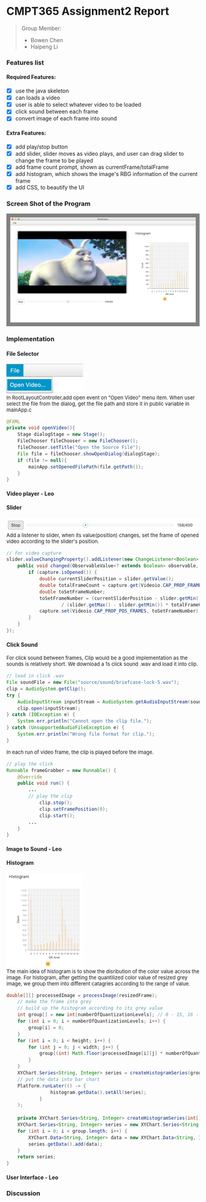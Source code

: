 # CMPT365 Assignment2 Report
> Group Member: 
>
> - Bowen Chen
> - Haipeng Li

### Features list

#### Required Features:

- [x] use the java skeleton
- [x] can loads a video
- [x] user is able to select whatever video to be loaded
- [x] click sound between each frame 
- [x] convert image of each frame into sound

#### Extra Features:

- [x] add play/stop button
- [x] add slider, slider moves as video plays, and user can drag slider to change the frame to be played
- [x] add frame count prompt, shown as currentFrame/totalFrame
- [x] add histogram, which shows the image's RBG information of the current frame
- [x] add CSS, to beautify the UI

### Screen Shot of the Program
<div style="border:10px solid grey"> 
<img src=".\image\program.png" width="">
</div>


### Implementation

#### File Selector
<img src=".\image\fileSelector.png" width="200">
<div style="font-size:13px">In RootLayoutController,add open event on "Open Video" menu item. When user select the file from the dialog, get the file path and store it in public variable in mainApp.c</div>

```java
@FXML
private void openVideo(){
    Stage dialogStage = new Stage();
    FileChooser fileChooser = new FileChooser();
    fileChooser.setTitle("Open the Source File");
    File file = fileChooser.showOpenDialog(dialogStage);
    if (file != null){
        mainApp.setOpenedFilePath(file.getPath());
    }
}   
```

#### Video player - Leo

#### Slider
<img src=".\image\slider.png" width="">
<div style="font-size:13px"> Add a listener to slider, when its value(position) changes, set the frame of opened video according to the slider's position. </div>

```java
// for video capture
slider.valueChangingProperty().addListener(new ChangeListener<Boolean>() {
    public void changed(ObservableValue<? extends Boolean> observable, Boolean oldValue, Boolean newValue) {
        if (capture.isOpened()) {
            double currentSliderPosition = slider.getValue();
            double totalFrameCount = capture.get(Videoio.CAP_PROP_FRAME_COUNT);
            double toSetFrameNumber;
            toSetFrameNumber = (currentSliderPosition - slider.getMin())
                    / (slider.getMax() - slider.getMin()) * totalFrameCount;
            capture.set(Videoio.CAP_PROP_POS_FRAMES, toSetFrameNumber);
        }
    }
});
```

#### Click Sound
<div style="font-size:13px">For click sound between frames, Clip would be a good implementation as the sounds is relatively short. We download a 1s click sound .wav and load it into clip. </div>

```java
// load in click .wav
File soundFile = new File("source/sound/briefcase-lock-5.wav");
clip = AudioSystem.getClip();
try {
    AudioInputStream inputStream = AudioSystem.getAudioInputStream(soundFile);
    clip.open(inputStream);
} catch (IOException e) {
    System.err.println("Cannot open the clip file.");
} catch (UnsupportedAudioFileException e) {
    System.err.println("Wrong file format for clip.");
}
```
<div style="font-size:13px">In each run of video frame, the clip is played before the image.</div>

```java
// play the click
Runnable frameGrabber = new Runnable() {
    @Override
    public void run() {
        ...
        // play the clip
            clip.stop();
            clip.setFramePosition(0);
            clip.start();
        ...
    }
}
```
#### Image to Sound - Leo

#### Histogram
<img src=".\image\histogram.png" width="200">
<div style="font-size:13px">The main idea of histogram is to show the disribution of the color value across the image. For histogram, after getting the quantilized color value of resized grey image, we group them into different catagries according to the range of value.
</div>

```java
double[][] processedImage = processImage(resizedFrame);
    // make the frame into grey
    // build up the histogram according to its grey value
    int group[] = new int[numberOfQuantizationLevels]; // 0 - 15, 16 - 31, ..., 240 - 255
    for (int i = 0; i < numberOfQuantizationLevels; i++) {
        group[i] = 0;
    }
    for (int i = 0; i < height; i++) {
        for (int j = 0; j < width; j++) {
            group[(int) Math.floor(processedImage[i][j] * numberOfQuantizationLevels)] += 1;
        }
    }
    XYChart.Series<String, Integer> series = createHistogramSeries(group);
    // put the data into bar chart
    Platform.runLater(() -> {
                histogram.getData().setAll(series);
            }
    );

    private XYChart.Series<String, Integer> createHistogramSeries(int[] group) {
    XYChart.Series<String, Integer> series = new XYChart.Series<String, Integer>();
    for (int i = 0; i < group.length; i++) {
        XYChart.Data<String, Integer> data = new XYChart.Data<String, Integer>(valueRange.get(i), group[i]);
        series.getData().add(data);
    }
    return series;
}
```

#### User Interface - Leo


### Discussion
